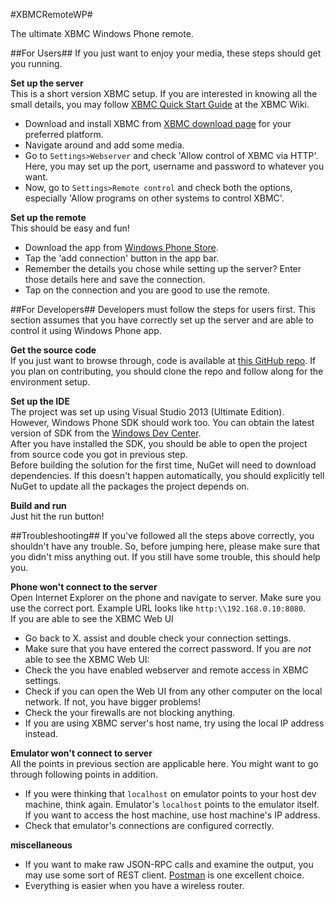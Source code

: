 #XBMCRemoteWP#

The ultimate XBMC Windows Phone remote.

##For Users##
If you just want to enjoy your media, these steps should get you running.

**Set up the server**  
This is a short version XBMC setup. If you are interested in knowing all the small details, you may follow [XBMC Quick Start Guide](http://wiki.xbmc.org/?title=XBMC_Quick_Start_Guide) at the XBMC Wiki.
* Download and install XBMC from [XBMC download page](http://xbmc.org/download/) for your preferred platform.
* Navigate around and add some media.
* Go to `Settings>Webserver` and check 'Allow control of XBMC via HTTP'. Here, you may set up the port, username and password to whatever you want.
* Now, go to `Settings>Remote control` and check both the options, especially 'Allow programs on other systems to control XBMC'.

**Set up the remote**  
This should be easy and fun!
* Download the app from [Windows Phone Store](http://www.windowsphone.com/s?appid=3897b459-b11b-41eb-9cea-dd9e53c55b78).
* Tap the 'add connection' button in the app bar.
* Remember the details you chose while setting up the server? Enter those details here and save the connection.
* Tap on the connection and you are good to use the remote.

##For Developers##
Developers must follow the steps for users first. This section assumes that you have correctly set up the server and are able to control it using Windows Phone app.

**Get the source code**  
If you just want to browse through, code is available at [this GitHub repo](https://github.com/akshay2000/XBMCRemoteWP). If you plan on contributing, you should clone the repo and follow along for the environment setup.

**Set up the IDE**  
The project was set up using Visual Studio 2013 (Ultimate Edition). However, Windows Phone SDK should work too. You can obtain the latest version of SDK from the [Windows Dev Center](http://dev.windows.com/en-us/develop/download-phone-sdk).  
After you have installed the SDK, you should be able to open the project from source code you got in previous step.  
Before building the solution for the first time, NuGet will need to download dependencies. If this doesn't happen automatically, you should explicitly tell NuGet to update all the packages the project depends on.

**Build and run**  
Just hit the run button!

##Troubleshooting##
If you've followed all the steps above correctly, you shouldn't have any trouble. So, before jumping here, please make sure that you didn't miss anything out. If you still have some trouble, this should help you.

**Phone won't connect to the server**  
Open Internet Explorer on the phone and navigate to server. Make sure you use the correct port. Example URL looks like `http:\\192.168.0.10:8080`.  
If you are able to see the XBMC Web UI
* Go back to X. assist and double check your connection settings.
* Make sure that you have entered the correct password.
If you are _not_ able to see the XBMC Web UI:
* Check the you have enabled webserver and remote access in XBMC settings.
* Check if you can open the Web UI from any other computer on the local network. If not, you have bigger problems!
* Check the your firewalls are not blocking anything.
* If you are using XBMC server's host name, try using the local IP address instead.

**Emulator won't connect to server**  
All the points in previous section are applicable here. You might want to go through following points in addition.
* If you were thinking that `localhost` on emulator points to your host dev machine, think again. Emulator's `localhost` points to the emulator itself. If you want to access the host machine, use host machine's IP address.
* Check that emulator's connections are configured correctly.

**miscellaneous**  
* If you want to make raw JSON-RPC calls and examine the output, you may use some sort of REST client. [Postman](http://www.getpostman.com/) is one excellent choice.
* Everything is easier when you have a wireless router.
